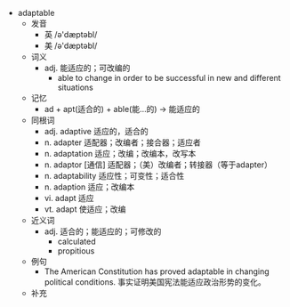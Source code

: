 - adaptable
  - 发音
    - 英 /ə'dæptəbl/
    - 美 /ə'dæptəbl/
  - 词义
    - adj. 能适应的；可改编的
      - able to change in order to be successful in new and different situations
  - 记忆
    - ad + apt(适合的) + able(能…的) → 能适应的
  - 同根词
    - adj. adaptive 适应的，适合的
    - n. adapter 适配器；改编者；接合器；适应者
    - n. adaptation 适应；改编；改编本，改写本
    - n. adaptor [通信] 适配器；（美）改编者；转接器（等于adapter）
    - n. adaptability 适应性；可变性；适合性
    - n. adaption 适应；改编本
    - vi. adapt 适应
    - vt. adapt 使适应；改编
  - 近义词
    - adj. 适合的；能适应的；可修改的
      - calculated
      - propitious
  - 例句
    - The American Constitution has proved adaptable in changing political conditions. 事实证明美国宪法能适应政治形势的变化。
  - 补充
